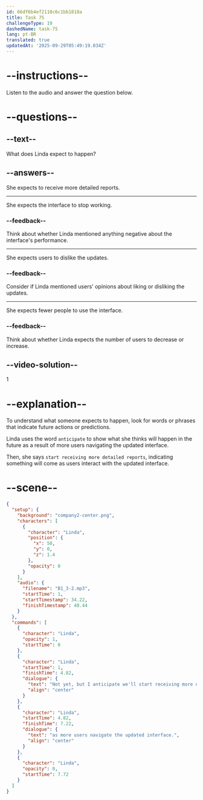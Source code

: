 ```yaml
---
id: 66df6b4ef2110c6c1bb1818a
title: Task 75
challengeType: 19
dashedName: task-75
lang: pt-BR
translated: true
updatedAt: '2025-09-29T05:49:19.034Z'
---
```

<!--
AUDIO REFERENCE:
Linda: Not yet, but I anticipate we'll start receiving more detailed reports as more users navigate the updated interface.
-->

# --instructions--

Listen to the audio and answer the question below.

# --questions--

## --text--

What does Linda expect to happen?

## --answers--

She expects to receive more detailed reports.

---

She expects the interface to stop working.

### --feedback--

Think about whether Linda mentioned anything negative about the interface's performance.

---

She expects users to dislike the updates.

### --feedback--

Consider if Linda mentioned users' opinions about liking or disliking the updates.

---

She expects fewer people to use the interface.

### --feedback--

Think about whether Linda expects the number of users to decrease or increase.

## --video-solution--

1

# --explanation--

To understand what someone expects to happen, look for words or phrases that indicate future actions or predictions. 

Linda uses the word `anticipate` to show what she thinks will happen in the future as a result of more users navigating the updated interface.

Then, she says `start receiving more detailed reports`, indicating something will come as users interact with the updated interface.

# --scene--

```json
{
  "setup": {
    "background": "company2-center.png",
    "characters": [
      {
        "character": "Linda",
        "position": {
          "x": 50,
          "y": 0,
          "z": 1.4
        },
        "opacity": 0
      }
    ],
    "audio": {
      "filename": "B1_3-2.mp3",
      "startTime": 1,
      "startTimestamp": 34.22,
      "finishTimestamp": 40.44
    }
  },
  "commands": [
    {
      "character": "Linda",
      "opacity": 1,
      "startTime": 0
    },
    {
      "character": "Linda",
      "startTime": 1,
      "finishTime": 4.82,
      "dialogue": {
        "text": "Not yet, but I anticipate we'll start receiving more detailed reports",
        "align": "center"
      }
    },
    {
      "character": "Linda",
      "startTime": 4.82,
      "finishTime": 7.22,
      "dialogue": {
        "text": "as more users navigate the updated interface.",
        "align": "center"
      }
    },
    {
      "character": "Linda",
      "opacity": 0,
      "startTime": 7.72
    }
  ]
}
```
